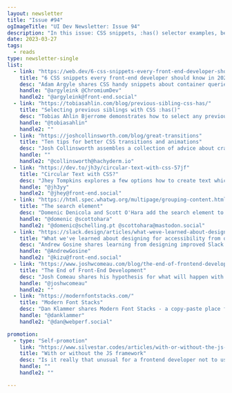 ```yaml
---
layout: newsletter
title: "Issue #94"
ogImageTitle: "UI Dev Newsletter: Issue 94"
description: "In this issue: CSS snippets, :has() selector examples, better CSS transitions, and more."
date: 2023-03-27
tags:
  - reads
type: newsletter-single
list:
  - link: "https://web.dev/6-css-snippets-every-front-end-developer-should-know-in-2023/"
    title: "6 CSS snippets every front-end developer should know in 2023"
    desc: "Adam Argyle shares CSS handy snippets about container queries, scroll snap, cascade layers, and more."
    handle: "@argyleink @ChromiumDev"
    handle2: "@argyleink@front-end.social"
  - link: "https://tobiasahlin.com/blog/previous-sibling-css-has/"
    title: "Selecting previous siblings with CSS :has()"
    desc: "Tobias Ahlin Bjerrome demonstrates how to select any previous sibling of an element using :has() selector."
    handle: "@tobiasahlin"
    handle2: ""
  - link: "https://joshcollinsworth.com/blog/great-transitions"
    title: "Ten tips for better CSS transitions and animations"
    desc: "Josh Collinsworth assembles a collection of advice about crafting transitions and animations on the web."
    handle: ""
    handle2: "@collinsworth@hachyderm.io"
  - link: "https://dev.to/jh3y/circular-text-with-css-57jf"
    title: "Circular Text with CSS?"
    desc: "Jhey Tompkins explores a few options how to create text which letters form a circle."
    handle: "@jh3yy"
    handle2: "@jhey@front-end.social"
  - link: "https://html.spec.whatwg.org/multipage/grouping-content.html#the-search-element"
    title: "The search element"
    desc: "Domenic Denicola and Scott O'Hara add the search element to HTML Standard - an element that contains a set of form controls or other content related to performing a search or filtering operation."
    handle: "@domenic @scottohara"
    handle2: "@domenic@schelling.pt @scottohara@mastodon.social"
  - link: "https://slack.design/articles/what-weve-learned-about-designing-for-accessibility-from-our-users/"
    title: "What we've learned about designing for accessibility from our users"
    desc: "Andrew Gosine shares learning from designing improved Slack's navigation with accessibility in mind."
    handle: "@AndrewGosine"
    handle2: "@kizu@front-end.social"
  - link: "https://www.joshwcomeau.com/blog/the-end-of-frontend-development/"
    title: "The End of Front-End Development"
    desc: "Josh Comeau shares his hypothesis for what will happen with developers jobs in AI era."
    handle: "@joshwcomeau"
    handle2: ""
  - link: "https://modernfontstacks.com/"
    title: "Modern Font Stacks"
    desc: "Dan Klammer shares Modern Font Stacks - a copy-paste place for system font typefaces for every modern OS."
    handle: "@danklammer"
    handle2: "@dan@webperf.social"

promotion:
  - type: "Self-promotion"
    link: "https://www.silvestar.codes/articles/with-or-without-the-js-framework/"
    title: "With or without the JS framework"
    desc: "Is it really that unusual for a frontend developer not to use a JS framework?"
    handle: ""
    handle2: ""

---
```


